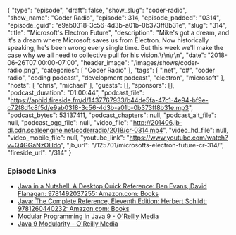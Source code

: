 {
  "type": "episode",
  "draft": false,
  "show_slug": "coder-radio",
  "show_name": "Coder Radio",
  "episode": 314,
  "episode_padded": "0314",
  "episode_guid": "e9ab0318-3c56-4d3b-a01b-0b373ff8b31e",
  "slug": "314",
  "title": "Microsoft's Electron Future",
  "description": "Mike's got a dream, and it's a dream where Microsoft saves us from Electron. Now historically speaking, he's been wrong every single time. But this week we'll make the case why we all need to collective pull for his vision.\r\n\r\n",
  "date": "2018-06-26T07:00:00-07:00",
  "header_image": "/images/shows/coder-radio.png",
  "categories": [
    "Coder Radio"
  ],
  "tags": [
    ".net",
    "c#",
    "coder radio",
    "coding podcast",
    "development podcast",
    "electron",
    "microsoft"
  ],
  "hosts": [
    "chris",
    "michael"
  ],
  "guests": [],
  "sponsors": [],
  "podcast_duration": "01:00:44",
  "podcast_file": "https://aphid.fireside.fm/d/1437767933/b44de5fa-47c1-4e94-bf9e-c72f8d1c8f5d/e9ab0318-3c56-4d3b-a01b-0b373ff8b31e.mp3",
  "podcast_bytes": 53137411,
  "podcast_chapters": null,
  "podcast_alt_file": null,
  "podcast_ogg_file": null,
  "video_file": "http://201406.jb-dl.cdn.scaleengine.net/coderradio/2018/cr-0314.mp4",
  "video_hd_file": null,
  "video_mobile_file": null,
  "youtube_link": "https://www.youtube.com/watch?v=Q4GGaNzOHdo",
  "jb_url": "/125701/microsofts-electron-future-cr-314/",
  "fireside_url": "/314"
}


### Episode Links

  * [Java in a Nutshell: A Desktop Quick Reference: Ben Evans, David Flanagan: 9781492037255: Amazon.com: Books](https://www.amazon.com/Java-Nutshell-Desktop-Quick-Reference/dp/1492037257/ref=sr_1_2?ie=UTF8&qid=1529957015&sr=8-2&keywords=Java+10 "Java in a Nutshell: A Desktop Quick Reference: Ben Evans, David Flanagan: 9781492037255: Amazon.com: Books")
  * [Java: The Complete Reference, Eleventh Edition: Herbert Schildt: 9781260440232: Amazon.com: Books](https://www.amazon.com/Java-Complete-Reference-Herbert-Schildt/dp/1260440230/ref=sr_1_1?ie=UTF8&qid=1529957015&sr=8-1&keywords=Java+10 "Java: The Complete Reference, Eleventh Edition: Herbert Schildt: 9781260440232: Amazon.com: Books")
  * [Modular Programming in Java 9 - O'Reilly Media](http://shop.oreilly.com/product/9781787126909.do "Modular Programming in Java 9 - O'Reilly Media")
  * [Java 9 Modularity - O'Reilly Media](http://shop.oreilly.com/product/0636920049494.do "Java 9 Modularity - O'Reilly Media")



